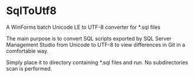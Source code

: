 # SqlToUtf8
A WinForms batch Unicode LE to UTF-8 converter for *.sql files

The main purpose is to convert SQL scripts exported by SQL Server Management Studio from Unicode to UTF-8 to view differences in Git in a comfortable way.

Simply place it to directory containing *.sql files and run.
No subdirectories scan is performed.
